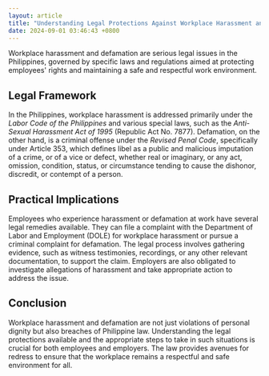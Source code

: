```yaml
---
layout: article
title: "Understanding Legal Protections Against Workplace Harassment and Defamation in the Philippines"
date: 2024-09-01 03:46:43 +0800
---
```


<p>Workplace harassment and defamation are serious legal issues in the Philippines, governed by specific laws and regulations aimed at protecting employees' rights and maintaining a safe and respectful work environment.</p><h2>Legal Framework</h2><p>In the Philippines, workplace harassment is addressed primarily under the <em>Labor Code of the Philippines</em> and various special laws, such as the <em>Anti-Sexual Harassment Act of 1995</em> (Republic Act No. 7877). Defamation, on the other hand, is a criminal offense under the <em>Revised Penal Code</em>, specifically under Article 353, which defines libel as a public and malicious imputation of a crime, or of a vice or defect, whether real or imaginary, or any act, omission, condition, status, or circumstance tending to cause the dishonor, discredit, or contempt of a person.</p><h2>Practical Implications</h2><p>Employees who experience harassment or defamation at work have several legal remedies available. They can file a complaint with the Department of Labor and Employment (DOLE) for workplace harassment or pursue a criminal complaint for defamation. The legal process involves gathering evidence, such as witness testimonies, recordings, or any other relevant documentation, to support the claim. Employers are also obligated to investigate allegations of harassment and take appropriate action to address the issue.</p><h2>Conclusion</h2><p>Workplace harassment and defamation are not just violations of personal dignity but also breaches of Philippine law. Understanding the legal protections available and the appropriate steps to take in such situations is crucial for both employees and employers. The law provides avenues for redress to ensure that the workplace remains a respectful and safe environment for all.</p>